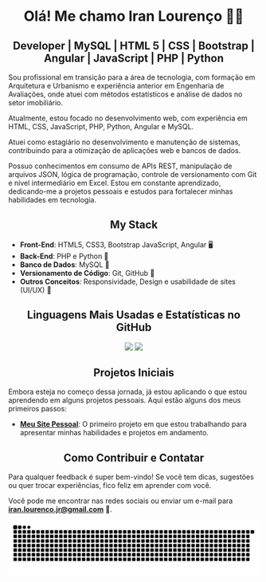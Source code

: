 <h1  align="center">Olá! Me chamo Iran Lourenço 👨‍💻</h1>

<h2  align="center">Developer | MySQL | HTML 5 | CSS | Bootstrap | Angular | JavaScript | PHP | Python</h2>

Sou profissional em transição para a área de tecnologia, com formação em Arquitetura e Urbanismo e experiência anterior em Engenharia de Avaliações, onde atuei com métodos estatísticos e análise de dados no setor imobiliário.

Atualmente, estou focado no desenvolvimento web, com experiência em HTML, CSS, JavaScript, PHP, Python, Angular e MySQL. 

Atuei como estagiário no desenvolvimento e manutenção de sistemas, contribuindo para a otimização de aplicações web e bancos de dados. 

Possuo conhecimentos em consumo de APIs REST, manipulação de arquivos JSON, lógica de programação, controle de versionamento com Git e nível intermediário em Excel. Estou em constante aprendizado, dedicando-me a projetos pessoais e estudos para fortalecer minhas habilidades em tecnologia.

<h2  align="center">My Stack</h2>

- **Front-End**: HTML5, CSS3, Bootstrap JavaScript, Angular 🖥️
- **Back-End**:  PHP e Python 🐍
- **Banco de Dados**: MySQL 📂
- **Versionamento de Código**: Git, GitHub 🌱
- **Outros Conceitos**: Responsividade, Design e usabilidade de sites (UI/UX) 🎨

<h2  align="center">Linguagens Mais Usadas e Estatísticas no GitHub</h2>
<p align="center"><img  height="190px" src="https://github-readme-stats.vercel.app/api/top-langs/?username=Iranlsjr&layout=compact&theme=radical" /> <img height="190px" src="https://github-readme-stats.vercel.app/api?username=Iranlsjr&show_icons=true&theme=radical" /></p>


<h2  align="center">Projetos Iniciais</h2>
Embora esteja no começo dessa jornada, já estou aplicando o que estou aprendendo em alguns projetos pessoais. Aqui estão alguns dos meus primeiros passos:

- **[Meu Site Pessoal](https://iranlsjr.github.io/portfolio/)**: O primeiro projeto em que estou trabalhando para apresentar minhas habilidades e projetos em andamento.


<h2  align="center">Como Contribuir e Contatar</h2>

Para qualquer feedback é super bem-vindo! Se você tem dicas, sugestões ou quer trocar experiências, fico feliz em aprender com você.

Você pode me encontrar nas redes sociais ou enviar um e-mail para **iran.lourenco.jr@gmail.com** 📩.

<picture>
  <source media="(prefers-color-scheme: dark)" srcset="https://raw.githubusercontent.com/Iranlsjr/Iranlsjr/output/github-contribution-grid-snake-dark.svg">
  <source media="(prefers-color-scheme: light)" srcset="https://raw.githubusercontent.com/Iranlsjr/Iranlsjr/output/github-contribution-grid-snake.svg">
  <img alt="github contribution grid snake animation" src="https://raw.githubusercontent.com/Iranlsjr/Iranlsjr/output/github-contribution-grid-snake.svg">
</picture>
